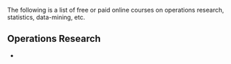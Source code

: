 The following is a list of free or paid online courses on operations research, statistics, data-mining, etc.

## Operations Research

*
